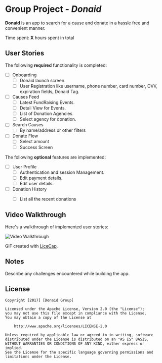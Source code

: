 # Group Project - *Donaid*

**Donaid** is an app to search for a cause and donate in a hassle free and convenient manner.

Time spent: **X** hours spent in total

## User Stories

The following **required** functionality is completed:

- [ ] Onboarding
   - [ ] Donaid launch screen.
   - [ ] User Registration like username, phone number, card number, CVV, expiration fields, Donaid Tag.
- [ ] Causes Feed
   - [ ] Latest FundRaising Events.
   - [ ] Detail View for Events.
   - [ ] List of Donation Agencies.
   - [ ] Select agency for donation.
- [ ] Search Causes 
  - [ ] By name/address or other filters
- [ ] Donate Flow
   - [ ] Select amount
   - [ ] Success Screen

The following **optional** features are implemented:

- [ ] User Profile
   - [ ] Authentication and session Management.
   - [ ] Edit payment details.
   - [ ] Edit user details.
- [ ] Donation History
   - [ ] List all the recent donations



## Video Walkthrough

Here's a walkthrough of implemented user stories:

<img src='' title='Video Walkthrough' width='' alt='Video Walkthrough' />

GIF created with [LiceCap](http://www.cockos.com/licecap/).

## Notes

Describe any challenges encountered while building the app.

## License

    Copyright [2017] [Donaid Group]

    Licensed under the Apache License, Version 2.0 (the "License");
    you may not use this file except in compliance with the License.
    You may obtain a copy of the License at

        http://www.apache.org/licenses/LICENSE-2.0

    Unless required by applicable law or agreed to in writing, software
    distributed under the License is distributed on an "AS IS" BASIS,
    WITHOUT WARRANTIES OR CONDITIONS OF ANY KIND, either express or implied.
    See the License for the specific language governing permissions and
    limitations under the License.
